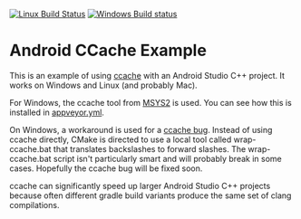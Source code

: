 [![Linux Build Status](https://travis-ci.org/jomof/android-ccache-example.svg?branch=master)](https://travis-ci.org/jomof/android-ccache-example)
[![Windows Build status](https://ci.appveyor.com/api/projects/status/66cuj2wr65f0dira?svg=true)](https://ci.appveyor.com/project/jomof/android-ccache-example)

# Android CCache Example

This is an example of using [ccache](https://ccache.samba.org/download.html) with an Android Studio C++ project. It works on Windows and Linux (and probably Mac).

For Windows, the ccache tool from [MSYS2](https://www.msys2.org/) is used. You can see how this is installed in [appveyor.yml](https://github.com/jomof/android-ccache-example/blob/master/appveyor.yml#L9).

On Windows, a workaround is used for a [ccache bug](https://github.com/ccache/ccache/issues/304). Instead of using ccache directly, CMake is directed to use a local tool called wrap-ccache.bat that translates backslashes to forward slashes. The wrap-ccache.bat script isn't particularly smart and will probably break in some cases. Hopefully the ccache bug will be fixed soon.

ccache can significantly speed up larger Android Studio C++ projects because often different gradle build variants produce the same set of clang compilations.
